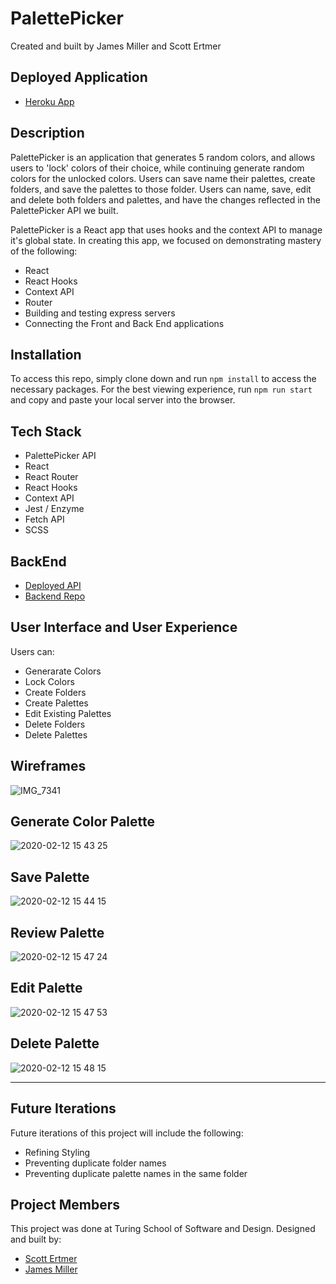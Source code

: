 # PalettePicker

Created and built by James Miller and Scott Ertmer

## Deployed Application
* [Heroku App](https://palettepicker2020.herokuapp.com/)

## Description

PalettePicker is an application that generates 5 random colors, and allows users to 'lock' colors of their choice, while continuing generate random colors for the unlocked colors. Users can save name their palettes, create folders, and save the palettes to those folder. Users can name, save, edit and delete both folders and palettes, and have the changes reflected in the PalettePicker API we built.

PalettePicker is a React app that uses hooks and the context API to manage it's global state.
In creating this app, we focused on demonstrating mastery of the following:
* React
* React Hooks
* Context API
* Router
* Building and testing express servers
* Connecting the Front and Back End applications

## Installation

To access this repo, simply clone down and run `npm install` to access the necessary packages.  For the best viewing experience, run `npm run start` and copy and paste your local server into the browser.

## Tech Stack
* PalettePicker API
* React
* React Router
* React Hooks
* Context API
* Jest / Enzyme
* Fetch API
* SCSS

## BackEnd
* [Deployed API](https://arcane-coast-01290.herokuapp.com/)
* [Backend Repo](https://github.com/JamesRexMiller4/palette_picker_BE)

## User Interface and User Experience
Users can:
* Generarate Colors
* Lock Colors
* Create Folders
* Create Palettes
* Edit Existing Palettes
* Delete Folders
* Delete Palettes

## Wireframes
![IMG_7341](https://user-images.githubusercontent.com/49926352/74465835-5b587f80-4e53-11ea-961e-7b76bd5bb53b.JPG)

## Generate Color Palette
![2020-02-12 15 43 25](https://user-images.githubusercontent.com/27719824/74384916-8b4e4700-4daf-11ea-9d76-5b6c91a6215a.gif)


## Save Palette 
![2020-02-12 15 44 15](https://user-images.githubusercontent.com/27719824/74384797-4f1ae680-4daf-11ea-902c-2a09f5e9f46b.gif)

## Review Palette
![2020-02-12 15 47 24](https://user-images.githubusercontent.com/27719824/74384971-ae78f680-4daf-11ea-90ad-f7237dc9aa96.gif)

## Edit Palette
![2020-02-12 15 47 53](https://user-images.githubusercontent.com/27719824/74385082-f1d36500-4daf-11ea-90a4-8b453a7863c4.gif)

## Delete Palette
![2020-02-12 15 48 15](https://user-images.githubusercontent.com/27719824/74385026-cbadc500-4daf-11ea-826c-61a5119d8268.gif)

---

## Future Iterations 
Future iterations of this project will include the following:
* Refining Styling
* Preventing duplicate folder names
* Preventing duplicate palette names in the same folder

## Project Members
This project was done at Turing School of Software and Design.
Designed and built by:
- [Scott Ertmer](https://github.com/sertmer)
- [James Miller](https://github.com/jamesrexmiller4)
